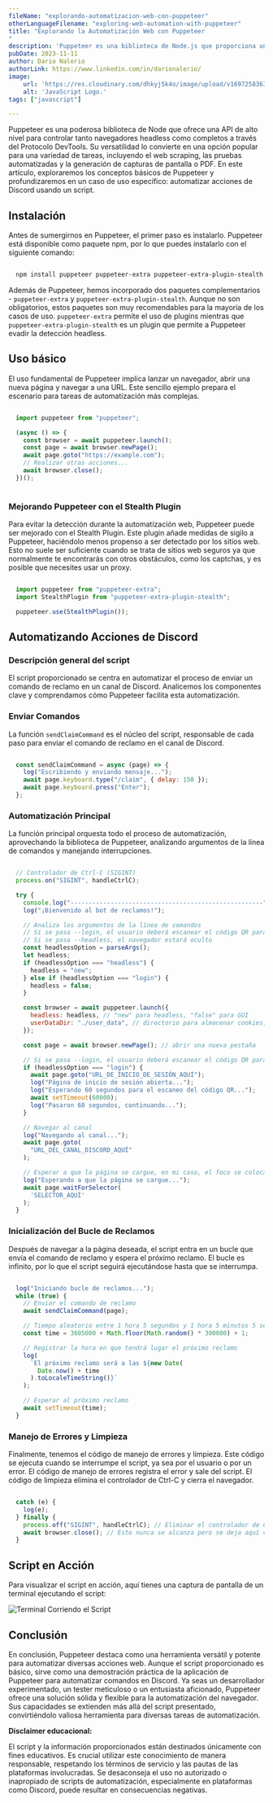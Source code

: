 ```yaml
---
fileName: "explorando-automatizacion-web-con-puppeteer"
otherLanguageFilename: "exploring-web-automation-with-puppeteer"
title: "Explorando la Automatización Web con Puppeteer
"
description: 'Puppeteer es una biblioteca de Node.js que proporciona una API de alto nivel para controlar Chrome/Chromium a través del Protocolo DevTools. En este artículo, exploraremos cómo usar Puppeteer para automatizar tareas en el navegador.'
pubDate: 2023-11-11
author: Dario Nalerio
authorLink: https://www.linkedin.com/in/darionalerio/
image:
    url: 'https://res.cloudinary.com/dhkyj5k4o/image/upload/v1697258363/astro-blog-page/JavaScript_prnull.webp'
    alt: 'JavaScript Logo.'
tags: ["javascript"]

---
```


Puppeteer es una poderosa biblioteca de Node que ofrece una API de alto nivel para controlar tanto navegadores headless como completos a través del Protocolo DevTools. Su versatilidad lo convierte en una opción popular para una variedad de tareas, incluyendo el web scraping, las pruebas automatizadas y la generación de capturas de pantalla o PDF. En este artículo, exploraremos los conceptos básicos de Puppeteer y profundizaremos en un caso de uso específico: automatizar acciones de Discord usando un script.

## Instalación

Antes de sumergirnos en Puppeteer, el primer paso es instalarlo. Puppeteer está disponible como paquete npm, por lo que puedes instalarlo con el siguiente comando:

```bash

  npm install puppeteer puppeteer-extra puppeteer-extra-plugin-stealth


```


Además de Puppeteer, hemos incorporado dos paquetes complementarios - `puppeteer-extra` y `puppeteer-extra-plugin-stealth`. Aunque no son obligatorios, estos paquetes son muy recomendables para la mayoría de los casos de uso. `puppeteer-extra` permite el uso de plugins mientras que `puppeteer-extra-plugin-stealth` es un plugin que permite a Puppeteer evadir la detección headless.

## Uso básico

El uso fundamental de Puppeteer implica lanzar un navegador, abrir una nueva página y navegar a una URL. Este sencillo ejemplo prepara el escenario para tareas de automatización más complejas.

````javascript

  import puppeteer from "puppeteer";

  (async () => {
    const browser = await puppeteer.launch();
    const page = await browser.newPage();
    await page.goto("https://example.com");
    // Realizar otras acciones...
    await browser.close();
  })();
 

````

### Mejorando Puppeteer con el Stealth Plugin

Para evitar la detección durante la automatización web, Puppeteer puede ser mejorado con el Stealth Plugin. Este plugin añade medidas de sigilo a Puppeteer, haciéndolo menos propenso a ser detectado por los sitios web. Esto no suele ser suficiente cuando se trata de sitios web seguros ya que normalmente te encontrarás con otros obstáculos, como los captchas, y es posible que necesites usar un proxy.

````javascript

  import puppeteer from "puppeteer-extra";
  import StealthPlugin from "puppeteer-extra-plugin-stealth";

  puppeteer.use(StealthPlugin());


````

## Automatizando Acciones de Discord

### Descripción general del script

El script proporcionado se centra en automatizar el proceso de enviar un comando de reclamo en un canal de Discord. Analicemos los componentes clave y comprendamos cómo Puppeteer facilita esta automatización.

### Enviar Comandos

La función `sendClaimCommand` es el núcleo del script, responsable de cada paso para enviar el comando de reclamo en el canal de Discord.

````javascript

  const sendClaimCommand = async (page) => {
    log("Escribiendo y enviando mensaje...");
    await page.keyboard.type("/claim", { delay: 150 });
    await page.keyboard.press("Enter");
  };


````

### Automatización Principal

La función principal orquesta todo el proceso de automatización, aprovechando la biblioteca de Puppeteer, analizando argumentos de la línea de comandos y manejando interrupciones.

````javascript

  // Controlador de Ctrl-C (SIGINT)
  process.on("SIGINT", handleCtrlC);

  try {
    console.log("-----------------------------------------------------");
    log("¡Bienvenido al bot de reclamos!");

    // Analiza los argumentos de la línea de comandos
    // Si se pasa --login, el usuario deberá escanear el código QR para iniciar sesión
    // Si se pasa --headless, el navegador estará oculto
    const headlessOption = parseArgs();
    let headless;
    if (headlessOption === "headless") {
      headless = "new";
    } else if (headlessOption === "login") {
      headless = false;
    }

    const browser = await puppeteer.launch({
      headless: headless, // "new" para headless, "false" para GUI
      userDataDir: "./user_data", // directorio para almacenar cookies, permite iniciar sesión persistente
    });

    const page = await browser.newPage(); // abrir una nueva pestaña

    // Si se pasa --login, el usuario deberá escanear el código QR para iniciar sesión
    if (headlessOption === "login") {
      await page.goto("URL_DE_INICIO_DE_SESIÓN_AQUÍ");
      log("Página de inicio de sesión abierta...");
      log("Esperando 60 segundos para el escaneo del código QR...");
      await setTimeout(60000);
      log("Pasaron 60 segundos, continuando...");
    }

    // Navegar al canal
    log("Navegando al canal...");
    await page.goto(
      "URL_DEL_CANAL_DISCORD_AQUÍ"
    );

    // Esperar a que la página se cargue, en mi caso, el foco se coloca automáticamente en el input de texto
    log("Esperando a que la página se cargue...");
    await page.waitForSelector(
      'SELECTOR_AQUÍ'
    );
  }


````

### Inicialización del Bucle de Reclamos

Después de navegar a la página deseada, el script entra en un bucle que envía el comando de reclamo y espera el próximo reclamo. El bucle es infinito, por lo que el script seguirá ejecutándose hasta que se interrumpa.

````javascript

  log("Iniciando bucle de reclamos...");
  while (true) {
    // Enviar el comando de reclamo
    await sendClaimCommand(page);

    // Tiempo aleatorio entre 1 hora 5 segundos y 1 hora 5 minutos 5 segundos
    const time = 3605000 + Math.floor(Math.random() * 300000) + 1;

    // Registrar la hora en que tendrá lugar el próximo reclamo
    log(
      `El próximo reclamo será a las ${new Date(
        Date.now() + time
      ).toLocaleTimeString()}`
    );

    // Esperar al próximo reclamo
    await setTimeout(time);
  }


````

### Manejo de Errores y Limpieza

Finalmente, tenemos el código de manejo de errores y limpieza. Este código se ejecuta cuando se interrumpe el script, ya sea por el usuario o por un error. El código de manejo de errores registra el error y sale del script. El código de limpieza elimina el controlador de Ctrl-C y cierra el navegador.

````javascript

  catch (e) {
    log(e);
  } finally {
    process.off("SIGINT", handleCtrlC); // Eliminar el controlador de Ctrl-C y salir
    await browser.close(); // Esto nunca se alcanza pero se deja aquí como referencia
  }


````

## Script en Acción

Para visualizar el script en acción, aquí tienes una captura de pantalla de un terminal ejecutando el script:

![Terminal Corriendo el Script](https://res.cloudinary.com/dhkyj5k4o/image/upload/v1699634039/astro-blog-page/01-puppeteer-scripting/Evui1onYDv_q2bi8i.webp)

## Conclusión

En conclusión, Puppeteer destaca como una herramienta versátil y potente para automatizar diversas acciones web. Aunque el script proporcionado es básico, sirve como una demostración práctica de la aplicación de Puppeteer para automatizar comandos en Discord. Ya seas un desarrollador experimentado, un tester meticuloso o un entusiasta aficionado, Puppeteer ofrece una solución sólida y flexible para la automatización del navegador. Sus capacidades se extienden más allá del script presentado, convirtiéndolo valiosa herramienta para diversas tareas de automatización.

**Disclaimer educacional:**

El script y la información proporcionados están destinados únicamente con fines educativos. Es crucial utilizar este conocimiento de manera responsable, respetando los términos de servicio y las pautas de las plataformas involucradas. Se desaconseja el uso no autorizado o inapropiado de scripts de automatización, especialmente en plataformas como Discord, puede resultar en consecuencias negativas.
